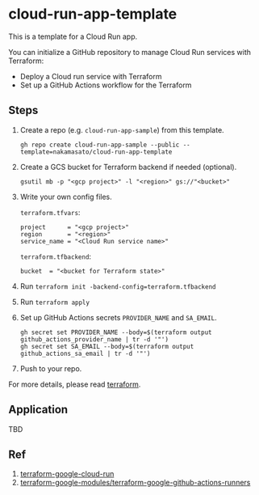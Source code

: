 # cloud-run-app-template

This is a template for a Cloud Run app.

You can initialize a GitHub repository to manage Cloud Run services with Terraform:

- Deploy a Cloud run service with Terraform
- Set up a GitHub Actions workflow for the Terraform

## Steps

1. Create a repo (e.g. `cloud-run-app-sample`) from this template.

    ```
    gh repo create cloud-run-app-sample --public --template=nakamasato/cloud-run-app-template
    ```

1. Create a GCS bucket for Terraform backend if needed (optional).

    ```
    gsutil mb -p "<gcp project>" -l "<region>" gs://"<bucket>"
    ```

1. Write your own config files.

    `terraform.tfvars`:
    ```hcl
    project      = "<gcp project>"
    region       = "<region>"
    service_name = "<Cloud Run service name>"
    ```
    `terraform.tfbackend`:
    ```hcl
    bucket  = "<bucket for Terraform state>"
    ```

1. Run `terraform init -backend-config=terraform.tfbackend`
1. Run `terraform apply`
1. Set up GitHub Actions secrets `PROVIDER_NAME` and `SA_EMAIL`.

    ```
    gh secret set PROVIDER_NAME --body=$(terraform output github_actions_provider_name | tr -d '"')
    gh secret set SA_EMAIL --body=$(terraform output github_actions_sa_email | tr -d '"')
    ```

1. Push to your repo.

For more details, please read [terraform](terraform/README.md).

## Application

TBD

## Ref

1. [terraform-google-cloud-run](https://github.com/GoogleCloudPlatform/terraform-google-cloud-run)
1. [terraform-google-modules/terraform-google-github-actions-runners](https://github.com/terraform-google-modules/terraform-google-github-actions-runners/tree/v3.1.2/modules/gh-oidc)
